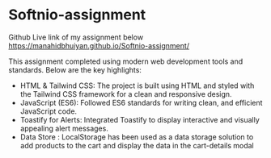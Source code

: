 # Softnio-assignment

Github Live link of my assignment below
https://manahidbhuiyan.github.io/Softnio-assignment/

This assignment completed using modern web development tools and standards. Below are the key highlights:
- HTML & Tailwind CSS: The project is built using HTML and styled with the Tailwind CSS framework for a clean and responsive design.
- JavaScript (ES6): Followed ES6 standards for writing clean, and efficient JavaScript code.
- Toastify for Alerts: Integrated Toastify to display interactive and visually appealing alert messages.
- Data Store : LocalStorage has been used as a data storage solution to add products to the cart and display the data in the cart-details modal
